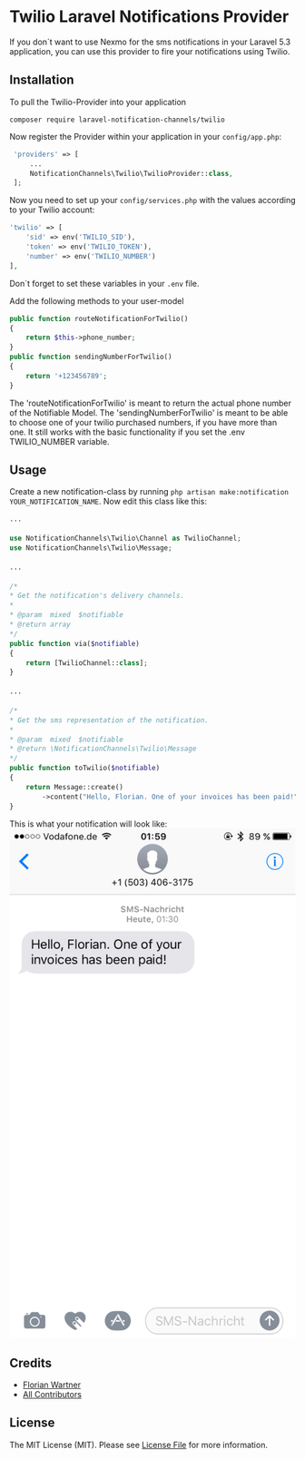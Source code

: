 # Twilio Laravel Notifications Provider

If you don´t want to use Nexmo for the sms notifications in your Laravel 5.3 application, you can use this provider to fire your notifications using Twilio. 

## Installation

To pull the Twilio-Provider into your application 
```
composer require laravel-notification-channels/twilio
 ```

Now register the Provider within your application in your `config/app.php`:

```php
 'providers' => [
     ...
     NotificationChannels\Twilio\TwilioProvider::class,
 ];
 ```

Now you need to set up your `config/services.php` with the values according to your Twilio account:

```php
'twilio' => [
    'sid' => env('TWILIO_SID'),
    'token' => env('TWILIO_TOKEN'),
    'number' => env('TWILIO_NUMBER')
],
```

Don´t forget to set these variables in your `.env` file.

Add the following methods to your user-model
```php
public function routeNotificationForTwilio()
{
    return $this->phone_number;
}
public function sendingNumberForTwilio()
{
    return '+123456789';
}
```

The 'routeNotificationForTwilio' is meant to return the actual phone number of the Notifiable Model.
The 'sendingNumberForTwilio' is meant to be able to choose one of your twilio purchased numbers, if you have more than one. It still works with the basic functionality if you set the .env TWILIO_NUMBER variable.

## Usage

Create a new notification-class by running `php artisan make:notification YOUR_NOTIFICATION_NAME`.
Now edit this class like this:

```php
...

use NotificationChannels\Twilio\Channel as TwilioChannel;
use NotificationChannels\Twilio\Message;

...

/*
* Get the notification's delivery channels.
*
* @param  mixed  $notifiable
* @return array
*/
public function via($notifiable)
{
    return [TwilioChannel::class];
}

...

/*
* Get the sms representation of the notification.
*
* @param  mixed  $notifiable
* @return \NotificationChannels\Twilio\Message
*/
public function toTwilio($notifiable)
{
    return Message::create()
        ->content("Hello, Florian. One of your invoices has been paid!");
}
```

This is what your notification will look like:
![Test SMS](test_sms.PNG)

## Credits

- [Florian Wartner](https://github.com/fwartner)
- [All Contributors](../../contributors)

## License

The MIT License (MIT). Please see [License File](LICENSE.md) for more information.

